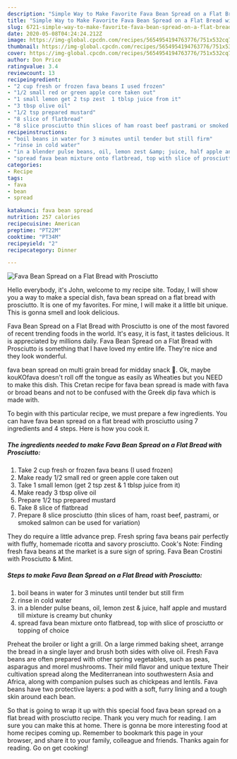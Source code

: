 ```yaml
---
description: "Simple Way to Make Favorite Fava Bean Spread on a Flat Bread with Prosciutto"
title: "Simple Way to Make Favorite Fava Bean Spread on a Flat Bread with Prosciutto"
slug: 6721-simple-way-to-make-favorite-fava-bean-spread-on-a-flat-bread-with-prosciutto
date: 2020-05-08T04:24:24.212Z
image: https://img-global.cpcdn.com/recipes/5654954194763776/751x532cq70/fava-bean-spread-on-a-flat-bread-with-prosciutto-recipe-main-photo.jpg
thumbnail: https://img-global.cpcdn.com/recipes/5654954194763776/751x532cq70/fava-bean-spread-on-a-flat-bread-with-prosciutto-recipe-main-photo.jpg
cover: https://img-global.cpcdn.com/recipes/5654954194763776/751x532cq70/fava-bean-spread-on-a-flat-bread-with-prosciutto-recipe-main-photo.jpg
author: Don Price
ratingvalue: 3.4
reviewcount: 13
recipeingredient:
- "2 cup fresh or frozen fava beans I used frozen"
- "1/2 small red or green apple core taken out"
- "1 small lemon get 2 tsp zest  1 tblsp juice from it"
- "3 tbsp olive oil"
- "1/2 tsp prepared mustard"
- "8 slice of flatbread"
- "8 slice prosciutto thin slices of ham roast beef pastrami or smoked salmon can be used for variation"
recipeinstructions:
- "boil beans in water for 3 minutes until tender but still firm"
- "rinse in cold water"
- "in a blender pulse beans, oil, lemon zest &amp; juice, half apple and mustard till mixture is creamy but chunky"
- "spread fava bean mixture onto flatbread, top with slice of prosciutto or topping of choice"
categories:
- Recipe
tags:
- fava
- bean
- spread

katakunci: fava bean spread 
nutrition: 257 calories
recipecuisine: American
preptime: "PT22M"
cooktime: "PT34M"
recipeyield: "2"
recipecategory: Dinner

---
```



![Fava Bean Spread on a Flat Bread with Prosciutto](https://img-global.cpcdn.com/recipes/5654954194763776/751x532cq70/fava-bean-spread-on-a-flat-bread-with-prosciutto-recipe-main-photo.jpg)

Hello everybody, it's John, welcome to my recipe site. Today, I will show you a way to make a special dish, fava bean spread on a flat bread with prosciutto. It is one of my favorites. For mine, I will make it a little bit unique. This is gonna smell and look delicious.

Fava Bean Spread on a Flat Bread with Prosciutto is one of the most favored of recent trending foods in the world. It's easy, it is fast, it tastes delicious. It is appreciated by millions daily. Fava Bean Spread on a Flat Bread with Prosciutto is something that I have loved my entire life. They're nice and they look wonderful.

fava bean spread on multi grain bread for midday snack 🙂. Ok, maybe kouKOfava doesn&#39;t roll off the tongue as easily as Wheaties but you NEED to make this dish. This Cretan recipe for fava bean spread is made with fava or broad beans and not to be confused with the Greek dip fava which is made with.


To begin with this particular recipe, we must prepare a few ingredients. You can have fava bean spread on a flat bread with prosciutto using 7 ingredients and 4 steps. Here is how you cook it.

<!--inarticleads1-->

##### The ingredients needed to make Fava Bean Spread on a Flat Bread with Prosciutto:

1. Take 2 cup fresh or frozen fava beans (I used frozen)
1. Make ready 1/2 small red or green apple core taken out
1. Take 1 small lemon (get 2 tsp zest &amp; 1 tblsp juice from it)
1. Make ready 3 tbsp olive oil
1. Prepare 1/2 tsp prepared mustard
1. Take 8 slice of flatbread
1. Prepare 8 slice prosciutto (thin slices of ham, roast beef, pastrami, or smoked salmon can be used for variation)


They do require a little advance prep. Fresh spring fava beans pair perfectly with fluffy, homemade ricotta and savory prosciutto. Cook&#39;s Note: Finding fresh fava beans at the market is a sure sign of spring. Fava Bean Crostini with Prosciutto &amp; Mint. 

<!--inarticleads2-->

##### Steps to make Fava Bean Spread on a Flat Bread with Prosciutto:

1. boil beans in water for 3 minutes until tender but still firm
1. rinse in cold water
1. in a blender pulse beans, oil, lemon zest &amp; juice, half apple and mustard till mixture is creamy but chunky
1. spread fava bean mixture onto flatbread, top with slice of prosciutto or topping of choice


Preheat the broiler or light a grill. On a large rimmed baking sheet, arrange the bread in a single layer and brush both sides with olive oil. Fresh Fava beans are often prepared with other spring vegetables, such as peas, asparagus and morel mushrooms. Their mild flavor and unique texture Their cultivation spread along the Mediterranean into southwestern Asia and Africa, along with companion pulses such as chickpeas and lentils. Fava beans have two protective layers: a pod with a soft, furry lining and a tough skin around each bean. 

So that is going to wrap it up with this special food fava bean spread on a flat bread with prosciutto recipe. Thank you very much for reading. I am sure you can make this at home. There is gonna be more interesting food at home recipes coming up. Remember to bookmark this page in your browser, and share it to your family, colleague and friends. Thanks again for reading. Go on get cooking!
